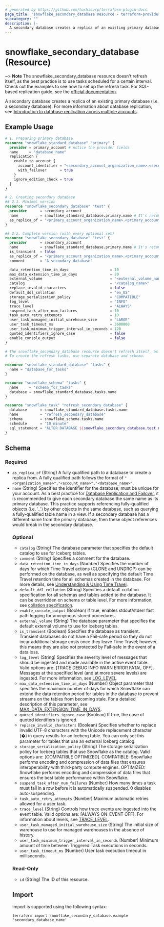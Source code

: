 ```yaml
---
# generated by https://github.com/hashicorp/terraform-plugin-docs
page_title: "snowflake_secondary_database Resource - terraform-provider-snowflake"
subcategory: ""
description: |-
  A secondary database creates a replica of an existing primary database (i.e. a secondary database). For more information about database replication, see Introduction to database replication across multiple accounts https://docs.snowflake.com/en/user-guide/db-replication-intro.
---
```


# snowflake_secondary_database (Resource)

~> **Note** The snowflake_secondary_database resource doesn't refresh itself, as the best practice is to use tasks scheduled for a certain interval. Check out the examples to see how to set up the refresh task. For SQL-based replication guide, see the [official documentation](https://docs.snowflake.com/en/user-guide/db-replication-config#replicating-a-database-to-another-account).

A secondary database creates a replica of an existing primary database (i.e. a secondary database). For more information about database replication, see [Introduction to database replication across multiple accounts](https://docs.snowflake.com/en/user-guide/db-replication-intro).

## Example Usage

```terraform
# 1. Preparing primary database
resource "snowflake_standard_database" "primary" {
  provider = primary_account # notice the provider fields
  name     = "database_name"
  replication {
    enable_to_account {
      account_identifier = "<secondary_account_organization_name>.<secondary_account_name>"
      with_failover      = true
    }
    ignore_edition_check = true
  }
}

# 2. Creating secondary database
## 2.1. Minimal version
resource "snowflake_secondary_database" "test" {
  provider      = secondary_account
  name          = snowflake_standard_database.primary.name # It's recommended to give a secondary database the same name as its primary database
  as_replica_of = "<primary_account_organization_name>.<primary_account_name>.${snowflake_standard_database.primary.name}"
}

## 2.2. Complete version (with every optional set)
resource "snowflake_secondary_database" "test" {
  provider      = secondary_account
  name          = snowflake_standard_database.primary.name # It's recommended to give a secondary database the same name as its primary database
  is_transient  = false
  as_replica_of = "<primary_account_organization_name>.<primary_account_name>.${snowflake_standard_database.primary.name}"
  comment       = "A secondary database"

  data_retention_time_in_days                   = 10
  max_data_extension_time_in_days               = 20
  external_volume                               = "<external_volume_name>"
  catalog                                       = "<catalog_name>"
  replace_invalid_characters                    = false
  default_ddl_collation                         = "en_US"
  storage_serialization_policy                  = "COMPATIBLE"
  log_level                                     = "INFO"
  trace_level                                   = "ALWAYS"
  suspend_task_after_num_failures               = 10
  task_auto_retry_attempts                      = 10
  user_task_managed_initial_warehouse_size      = "LARGE"
  user_task_timeout_ms                          = 3600000
  user_task_minimum_trigger_interval_in_seconds = 120
  quoted_identifiers_ignore_case                = false
  enable_console_output                         = false
}

# The snowflake_secondary_database resource doesn't refresh itself, as the best practice is to use tasks scheduled for a certain interval.
# To create the refresh tasks, use separate database and schema.

resource "snowflake_standard_database" "tasks" {
  name = "database_for_tasks"
}

resource "snowflake_schema" "tasks" {
  name     = "schema_for_tasks"
  database = snowflake_standard_database.tasks.name
}

resource "snowflake_task" "refresh_secondary_database" {
  database      = snowflake_standard_database.tasks.name
  name          = "refresh_secondary_database"
  schema        = snowflake_schema.tasks.name
  schedule      = "10 minute"
  sql_statement = "ALTER DATABASE ${snowflake_secondary_database.test.name} REFRESH"
}
```

<!-- schema generated by tfplugindocs -->
## Schema

### Required

- `as_replica_of` (String) A fully qualified path to a database to create a replica from. A fully qualified path follows the format of `"<organization_name>"."<account_name>"."<database_name>"`.
- `name` (String) Specifies the identifier for the database; must be unique for your account. As a best practice for [Database Replication and Failover](https://docs.snowflake.com/en/user-guide/db-replication-intro), it is recommended to give each secondary database the same name as its primary database. This practice supports referencing fully-qualified objects (i.e. '<db>.<schema>.<object>') by other objects in the same database, such as querying a fully-qualified table name in a view. If a secondary database has a different name from the primary database, then these object references would break in the secondary database.

### Optional

- `catalog` (String) The database parameter that specifies the default catalog to use for Iceberg tables.
- `comment` (String) Specifies a comment for the database.
- `data_retention_time_in_days` (Number) Specifies the number of days for which Time Travel actions (CLONE and UNDROP) can be performed on the database, as well as specifying the default Time Travel retention time for all schemas created in the database. For more details, see [Understanding & Using Time Travel](https://docs.snowflake.com/en/user-guide/data-time-travel).
- `default_ddl_collation` (String) Specifies a default collation specification for all schemas and tables added to the database. It can be overridden on schema or table level. For more information, see [collation specification](https://docs.snowflake.com/en/sql-reference/collation#label-collation-specification).
- `enable_console_output` (Boolean) If true, enables stdout/stderr fast path logging for anonymous stored procedures.
- `external_volume` (String) The database parameter that specifies the default external volume to use for Iceberg tables.
- `is_transient` (Boolean) Specifies the database as transient. Transient databases do not have a Fail-safe period so they do not incur additional storage costs once they leave Time Travel; however, this means they are also not protected by Fail-safe in the event of a data loss.
- `log_level` (String) Specifies the severity level of messages that should be ingested and made available in the active event table. Valid options are: [TRACE DEBUG INFO WARN ERROR FATAL OFF]. Messages at the specified level (and at more severe levels) are ingested. For more information, see [LOG_LEVEL](https://docs.snowflake.com/en/sql-reference/parameters.html#label-log-level).
- `max_data_extension_time_in_days` (Number) Object parameter that specifies the maximum number of days for which Snowflake can extend the data retention period for tables in the database to prevent streams on the tables from becoming stale. For a detailed description of this parameter, see [MAX_DATA_EXTENSION_TIME_IN_DAYS](https://docs.snowflake.com/en/sql-reference/parameters.html#label-max-data-extension-time-in-days).
- `quoted_identifiers_ignore_case` (Boolean) If true, the case of quoted identifiers is ignored.
- `replace_invalid_characters` (Boolean) Specifies whether to replace invalid UTF-8 characters with the Unicode replacement character (�) in query results for an Iceberg table. You can only set this parameter for tables that use an external Iceberg catalog.
- `storage_serialization_policy` (String) The storage serialization policy for Iceberg tables that use Snowflake as the catalog. Valid options are: [COMPATIBLE OPTIMIZED]. COMPATIBLE: Snowflake performs encoding and compression of data files that ensures interoperability with third-party compute engines. OPTIMIZED: Snowflake performs encoding and compression of data files that ensures the best table performance within Snowflake.
- `suspend_task_after_num_failures` (Number) How many times a task must fail in a row before it is automatically suspended. 0 disables auto-suspending.
- `task_auto_retry_attempts` (Number) Maximum automatic retries allowed for a user task.
- `trace_level` (String) Controls how trace events are ingested into the event table. Valid options are: [ALWAYS ON_EVENT OFF]. For information about levels, see [TRACE_LEVEL](https://docs.snowflake.com/en/sql-reference/parameters.html#label-trace-level).
- `user_task_managed_initial_warehouse_size` (String) The initial size of warehouse to use for managed warehouses in the absence of history.
- `user_task_minimum_trigger_interval_in_seconds` (Number) Minimum amount of time between Triggered Task executions in seconds.
- `user_task_timeout_ms` (Number) User task execution timeout in milliseconds.

### Read-Only

- `id` (String) The ID of this resource.

## Import

Import is supported using the following syntax:

```shell
terraform import snowflake_secondary_database.example 'secondary_database_name'
```
